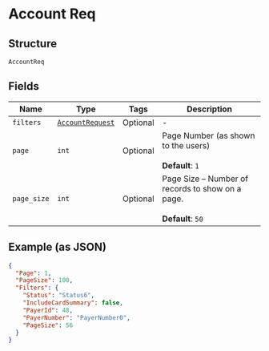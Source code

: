 
# Account Req

## Structure

`AccountReq`

## Fields

| Name | Type | Tags | Description |
|  --- | --- | --- | --- |
| `filters` | [`AccountRequest`](../../doc/models/account-request.md) | Optional | - |
| `page` | `int` | Optional | Page Number (as shown to the users)<br><br>**Default**: `1` |
| `page_size` | `int` | Optional | Page Size – Number of records to show on a page.<br><br>**Default**: `50` |

## Example (as JSON)

```json
{
  "Page": 1,
  "PageSize": 100,
  "Filters": {
    "Status": "Status6",
    "IncludeCardSummary": false,
    "PayerId": 48,
    "PayerNumber": "PayerNumber0",
    "PageSize": 56
  }
}
```

